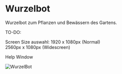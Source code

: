 # Wurzelbot

Wurzelbot zum Pflanzen und Bewässern des Gartens.

TO-DO: 

Screen Size auswahl: 
	1920 x 1080px (Normal)	
	2560px x 1080px (Widescreen)

Help Window

![WurzelBot](https://user-images.githubusercontent.com/20355730/201538575-eab519de-c8e7-4c4e-aa76-4d7504e06d6c.png)
